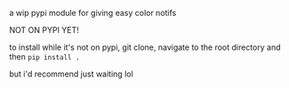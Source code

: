 a wip pypi module for giving easy color notifs

NOT ON PYPI YET!

to install while it's not on pypi, git clone, navigate to the root directory and then `pip install .`

but i'd recommend just waiting lol